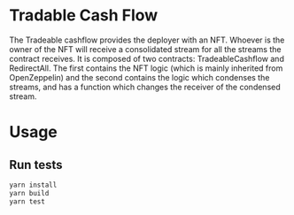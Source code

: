 Tradable Cash Flow
==================

The Tradeable cashflow provides the deployer with an NFT. Whoever is the owner
of the NFT will receive a consolidated stream for all the streams the contract
receives. It is composed of two contracts: TradeableCashflow and RedirectAll.
The first contains the NFT logic (which is mainly inherited from OpenZeppelin)
and the second contains the logic which condenses the streams, and has a
function which changes the receiver of the condensed stream.

# Usage

## Run tests

```bash
yarn install
yarn build
yarn test
```

